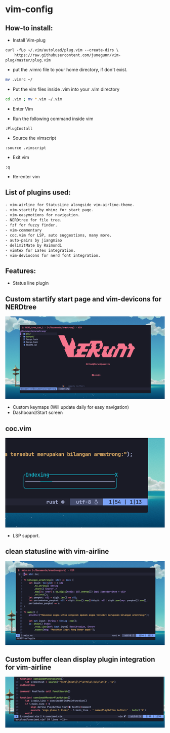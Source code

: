 # vim-config

## How-to install:

- Install Vim-plug

```console 
curl -fLo ~/.vim/autoload/plug.vim --create-dirs \
    https://raw.githubusercontent.com/junegunn/vim-plug/master/plug.vim
```
- put the .vimrc file to your home directory, if don't exist. 

```sh
mv .vimrc ~/ 
```
- Put the vim files inside .vim into your .vim directory 

```sh
cd .vim ; mv *.vim ~/.vim 
```
- Enter Vim

- Run the following command inside vim

```vim
:PlugInstall
```
- Source the vimscript
```vim
:source .vimscript
```

- Exit vim

```vim
:q
```

- Re-enter vim
 
## List of plugins used:  
```
- vim-airline for StatusLine alongside vim-airline-theme.
- vim-startify by mhinz for start page.
- vim-easymotions for navigation. 
- NERDtree for file tree. 
- fzf for fuzzy finder. 
- vim-commentary 
- coc.vim for LSP, auto suggestions, many more. 
- auto-pairs by jiangmiao
- delimitMate by Raimondi
- vimtex for LaTex integration.
- vim-deviocons for nerd font integration. 
```


## Features:
- Status line plugin

## Custom startify start page and vim-devicons for NERDtree

![Alt text](./images/Preview1.png)

- Custom keymaps (Will update daily for easy navigation)
- Dashboard/Start screen

## coc.vim

![Alt text](./images/Preview4.png)

- LSP support.

## clean statusline with vim-airline

![Alt text](./images/Preview2.png)

## Custom buffer clean display plugin integration for vim-airline 

![Alt text](./images/Preview3.png)

